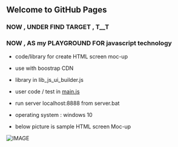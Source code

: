 ## Welcome to GitHub Pages

### NOW , UNDER FIND TARGET , T__T    
### NOW , AS my PLAYGROUND FOR javascript technology 

- code/library for create HTML screen moc-up  
- use with  boostrap  CDN  


- library in lib_js_ui_builder.js 
- user code / test in [main.js](https://github.com/tps2015gh/js_ui_builder/blob/master/main.js) 
- run server localhost:8888 from server.bat 

- operating system : windows 10  

- below picture is sample HTML screen Moc-up 

![IMAGE](https://raw.githubusercontent.com/tps2015gh/js_ui_builder/master/screens/2018-07-04.PNG)
